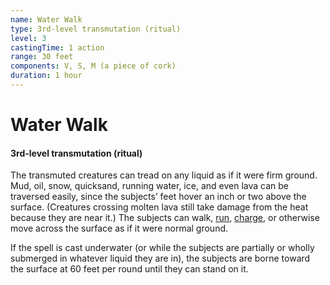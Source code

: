 ```yaml
---
name: Water Walk
type: 3rd-level transmutation (ritual)
level: 3
castingTime: 1 action
range: 30 feet
components: V, S, M (a piece of cork)
duration: 1 hour
---
```


# Water Walk

#### 3rd-level transmutation (ritual)

The transmuted creatures can tread on any liquid as if it were firm ground. Mud, oil, snow, quicksand, running water, ice, and even lava can be traversed easily, since the subjects’ feet hover an inch or two above the surface. (Creatures crossing molten lava still take damage from the heat because they are near it.) The subjects can walk, [run](/srd/combat/actionsInCombat.htm#run), [charge](/srd/combat/specialAttacks.htm#charge), or otherwise move across the surface as if it were normal ground.

If the spell is cast underwater (or while the subjects are partially or wholly submerged in whatever liquid they are in), the subjects are borne toward the surface at 60 feet per round until they can stand on it.
